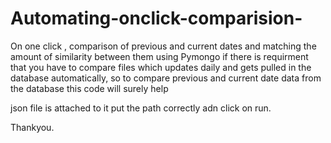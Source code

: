 # Automating-onclick-comparision-
On one click ,  comparison of  previous and current dates and matching the amount of similarity between them using Pymongo
if there is requirment that you have to compare files which updates daily and gets pulled in the database automatically, so to compare previous 
and current date data from the database 
this code will surely help

json file is attached to it 
put the path correctly adn click on run.

Thankyou.
